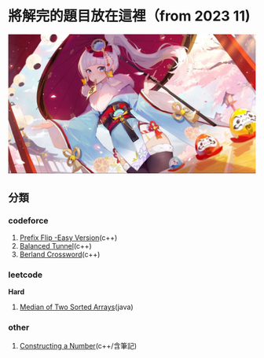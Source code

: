 # 將解完的題目放在這裡（from 2023 11)
![](https://github.com/archie0732/c-solution/blob/main/picture/wp8352375-ayaka-desktop-wallpapers.jpg)

## 分類
### codeforce
1. [Prefix Flip -Easy Version](https://github.com/archie0732/c-solution/blob/main/Prefix%20Flip%20-Easy%20Version.md)(c++)
2. [Balanced Tunnel](https://github.com/archie0732/c-solution/blob/main/codeforce/Balanced%20Tunnel.md#balanced-tunnel)(c++)
3. [Berland Crossword](https://github.com/archie0732/c-solution/blob/main/codeforce/Berland%20Crossword.md)(c++)
### leetcode 
**Hard**
1. [Median of Two Sorted Arrays](https://github.com/archie0732/c-solution/blob/main/leetcode/Median%20of%20Two%20Sorted%20Arrays.md)(java)

### other
1. [Constructing a Number](https://github.com/archie0732/c-solution/blob/main/other/Constructing%20a%20Number.md)(c++/含筆記)

